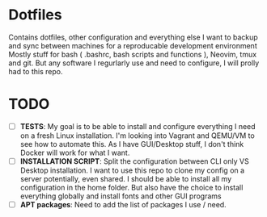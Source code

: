 # Dotfiles
Contains dotfiles, other configuration and everything else I want to backup and sync between machines for a reproducable development environment
Mostly stuff for bash ( .bashrc, bash scripts and functions ), Neovim, tmux and git. But any software I regurlarly use and need to configure, I will prolly had to this repo.

# TODO
* [ ] **TESTS**: My goal is to be able to install and configure everything I need on a fresh Linux installation. I'm looking into Vagrant and QEMU/VM to see how to automate this. As I have GUI/Desktop stuff, I don't think Docker will work for what I want.  
* [ ] **INSTALLATION SCRIPT**: Split the configuration between CLI only VS Desktop installation. I want to use this repo to clone my config on a server potentially, even shared. I should be able to install all my configuration in the home folder. But also have the choice to install everything globally and install fonts and other GUI programs
* [ ] **APT packages**: Need to add the list of packages I use / need. 
